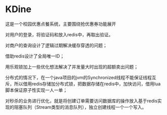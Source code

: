 # KDine
这是一个校园优惠点餐系统，主要围绕抢优惠券功能展开

对用户的登录，将验证码和放入redis中，再取出验证。

对商户的查询设计了逻辑过期解决缓存穿透的问题；

借助redis设计了全局唯一ID；

用乐观锁加上一些优化想法解决了并发量大时出现的超额卖出问题；

分布式的情况下，在一个java项目的jvm的Synchronized线程不能保证线程互斥，所以借用redis存储加分布式锁，把数据存储在redis中，加快访问，借用lua脚本保证原子性实现一人一单；

对秒杀的业务进行优化，就是将创建订单需要访问数据库的操作放入基于redis实现的阻塞队列（Stream类型的消息队列），独立创建线程一个一个写入。
